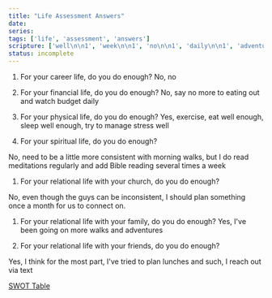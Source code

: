 ```yaml
---
title: "Life Assessment Answers"
date: 
series: 
tags: ['life', 'assessment', 'answers']
scripture: ['well\n\n1', 'week\n\n1', 'no\n\n1', 'daily\n\n1', 'adventures\n\n1']
status: incomplete
---
```


1. For your career life, do you do enough?
No, no

1. For your financial life, do you do enough?
No, say no more to eating out and watch budget daily

1. For your physical life, do you do enough?
Yes, exercise, eat well enough, sleep well enough, try to manage stress well

1. For your spiritual life, do you do enough?

No, need to be a little more consistent with morning walks, but I do read meditations regularly and add Bible reading several times a week

1. For your relational life with your church, do you do enough?

No, even though the guys can be inconsistent, I should plan something once a month for us to connect on.

1. For your relational life with your family, do you do enough?
Yes, I've been going on more walks and adventures

1. For your relational life with your friends, do you do enough?

Yes, I think for the most part, I've tried to plan lunches and such, I reach out via text

[SWOT Table](https://www.evernote.com/shard/s95/sh/24d00d4e-7f1f-1690-ae55-55d238915388/dc3098ce7fc1055460ceeecc0035865e)